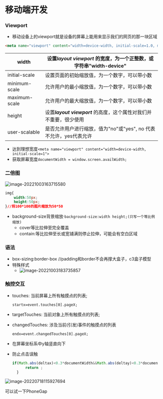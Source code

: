 # 移动端开发  

### Viewport

- 移动设备上的viewport就是设备的屏幕上能用来显示我们的网页的那一块区域

```html
<meta name="viewport" content="width=device-width, initial-scale=1.0, maximum-scale=1.0,minimum-scale=1.0, user-scalable=0">
```

| width         | 设置***layout viewport*** 的宽度，为一个正整数，或字符串"width-device" |
| ------------- | ------------------------------------------------------------ |
| initial-scale | 设置页面的初始缩放值，为一个数字，可以带小数                 |
| minimum-scale | 允许用户的最小缩放值，为一个数字，可以带小数                 |
| maximum-scale | 允许用户的最大缩放值，为一个数字，可以带小数                 |
| height        | 设置***layout viewport*** 的高度，这个属性对我们并不重要，很少使用 |
| user-scalable | 是否允许用户进行缩放，值为"no"或"yes", no 代表不允许，yes代表允许 |

- 达到理想宽度`<meta name="viewport" content="width=device-width, initial-scale=1">`
- 获取屏幕宽度`documentWidth = window.screen.availWidth;`  

### 二倍图

![image-20221003163715580](C:\Users\良小辰\AppData\Roaming\Typora\typora-user-images\image-20221003163715580.png)

~~~css
img{
	width:50px;
	height:50px;
}//将100*100的图片缩放为50*50
~~~

- background-size背景缩放·`background-size:width height;(只写一个等比例缩放)`
  - cover等比拉伸至完全覆盖
  - contain:等比拉伸至长或宽铺满则停止拉伸，可能会有空白区域

###  语法

- box-sizing:border-box //padding和border不会再撑大盒子，c3盒子模型
- 特殊样式
  - ![image-20221003183735857](C:\Users\良小辰\AppData\Roaming\Typora\typora-user-images\image-20221003183735857.png)

### 触控交互

- touches: 当前屏幕上所有触摸点的列表;

  `startx=event.touches[0].pageX;`

- targetTouches: 当前对象上所有触摸点的列表;

- changedTouches: 涉及当前(引发)事件的触摸点的列表

  `endx=event.changedTouches[0].pageX;`

- 在屏幕坐标系中y轴竖直向下

- 防止点击误触

  ~~~js
  if(Math.abs(deltax)<0.3*documentWidth&&Math.abs(deltay)<0.3*documentWidth){
  		return ;
  	}
  ~~~

  

![image-20220718115927694](C:\Users\良小辰\AppData\Roaming\Typora\typora-user-images\image-20220718115927694.png)

可以试一下PhoneGap
